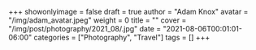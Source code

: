 +++
showonlyimage = false
draft = true
author = "Adam Knox"
avatar = "/img/adam_avatar.jpeg"
weight = 0
title = ""
cover = "/img/post/photography/2021_08/.jpg"
date = "2021-08-06T00:01:01-06:00"
categories = ["Photography", "Travel"]
tags = []
+++
<!--more-->
